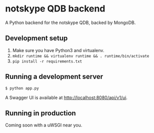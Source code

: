 # notskype QDB backend

A Python backend for the notskype QDB, backed by MongoDB.

## Development setup

1. Make sure you have Python3 and virtualenv.
1. `mkdir runtime && virtualenv runtime && . runtime/bin/activate`
1. `pip install -r requirements.txt`

## Running a development server

`$ python app.py`

A Swagger UI is available at [http://localhost:8080/api/v1/ui](http://localhost:8080/api/v1/ui).

## Running in production

Coming soon with a uWSGI near you.